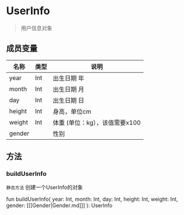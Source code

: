 <show-structure depth="2"/>

# UserInfo

> 用户信息对象

## 成员变量

| 名称     | 类型            | 说明                  |
|--------|---------------|---------------------|
| year   | Int           | 出生日期 年              |
| month  | Int           | 出生日期 月              |
| day    | Int           | 出生日期 日              |
| height | Int           | 身高，单位cm             |
| weight | Int           | 体重 (单位：kg），该值需要x100 |
| gender | [](Gender.md) | 性别                  |

## 方法

### buildUserInfo

`静态方法` 创建一个UserInfo的对象

<code-block lang="Kotlin">
    fun buildUserInfo(
        year: Int,
        month: Int,
        day: Int,
        height: Int,
        weight: Int,
        gender: [[[Gender|Gender.md]]]
    ): UserInfo
</code-block>
